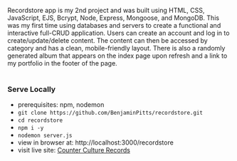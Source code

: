 Recordstore app is my 2nd project and was built using HTML, CSS, JavaScript, EJS, Bcrypt, Node, Express, Mongoose, and MongoDB.
This was my first time using databases and servers to create a functional and interactive full-CRUD application. Users can create an account and log in to create/update/delete content. The content can then be accessed by category and has a clean, mobile-friendly layout. There is also a randomly generated album that appears on the index page upon refresh and a link to my portfolio in the footer of the page.<br><br>
### Serve Locally
- prerequisites: npm, nodemon
- `git clone https://github.com/BenjaminPitts/recordstore.git`
- `cd recordstore`
- `npm i -y`
- `nodemon server.js`
- view in browser at: http://localhost:3000/recordstore
- visit live site: [Counter Culture Records](https://recordstore666.herokuapp.com/recordstore)
